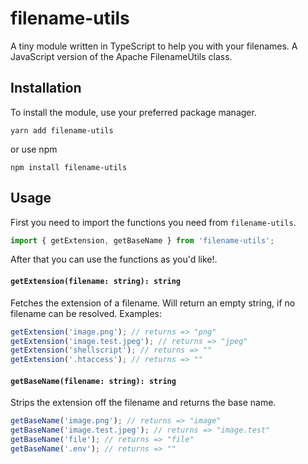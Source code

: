 # filename-utils
A tiny module written in TypeScript to help you with your filenames. A JavaScript version of the Apache FilenameUtils
class.

## Installation
To install the module, use your preferred package manager.
```yarn
yarn add filename-utils
```
or use npm
```npm
npm install filename-utils
```

## Usage
First you need to import the functions you need from `filename-utils`.
```typescript
import { getExtension, getBaseName } from 'filename-utils';
```
After that you can use the functions as you'd like!.

#### `getExtension(filename: string): string`
Fetches the extension of a filename. Will return an empty string, if no filename can be resolved. Examples:
```typescript
getExtension('image.png'); // returns => "png"
getExtension('image.test.jpeg'); // returns => "jpeg"
getExtension('shellscript'); // returns => ""
getExtension('.htaccess'); // returns => ""
```

#### `getBaseName(filename: string): string`
Strips the extension off the filename and returns the base name.
```typescript
getBaseName('image.png'); // returns => "image"
getBaseName('image.test.jpeg'); // returns => "image.test"
getBaseName('file'); // returns => "file"
getBaseName('.env'); // returns => ""
```